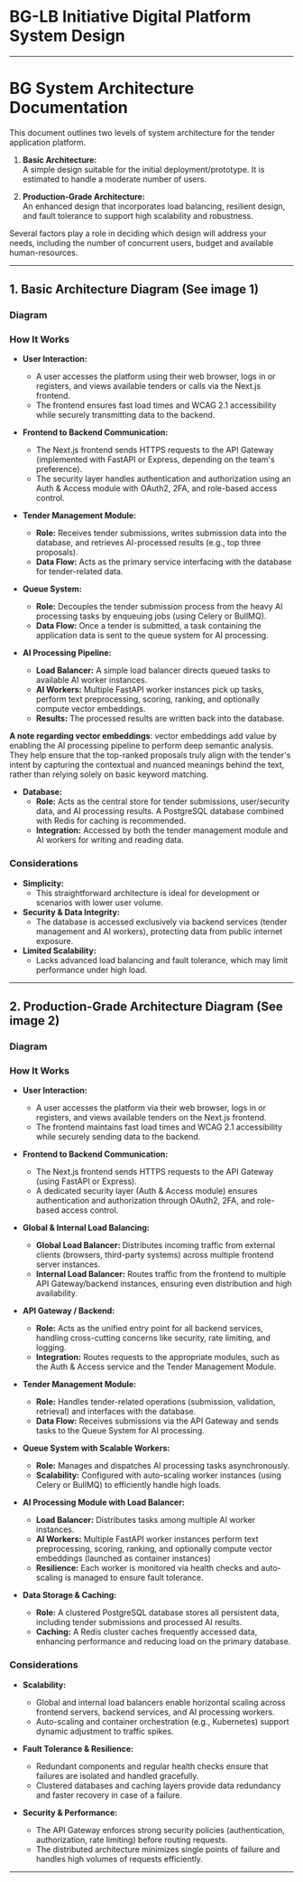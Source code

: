 # BG-LB Initiative Digital Platform System Design



---

# BG System Architecture Documentation

This document outlines two levels of system architecture for the tender application platform.

1. **Basic Architecture:**  
   A simple design suitable for the initial deployment/prototype. It is estimated to handle a moderate number of users.

2. **Production-Grade Architecture:**  
   An enhanced design that incorporates load balancing, resilient design, and fault tolerance to support high scalability and robustness.

Several factors play a role in deciding which design will address your needs, including the number of concurrent users, budget and available human-resources.

---

## 1. Basic Architecture Diagram (See image 1)

### Diagram


### How It Works

- **User Interaction:**  
  - A user accesses the platform using their web browser, logs in or registers, and views available tenders or calls via the Next.js frontend.
  - The frontend ensures fast load times and WCAG 2.1 accessibility while securely transmitting data to the backend.

- **Frontend to Backend Communication:**  
  - The Next.js frontend sends HTTPS requests to the API Gateway (implemented with FastAPI or Express, depending on the team's preference).
  - The security layer handles authentication and authorization using an Auth & Access module with OAuth2, 2FA, and role-based access control.

- **Tender Management Module:**  
  - **Role:** Receives tender submissions, writes submission data into the database, and retrieves AI-processed results (e.g., top three proposals).
  - **Data Flow:** Acts as the primary service interfacing with the database for tender-related data.

- **Queue System:**  
  - **Role:** Decouples the tender submission process from the heavy AI processing tasks by enqueuing jobs (using Celery or BullMQ).
  - **Data Flow:** Once a tender is submitted, a task containing the application data is sent to the queue system for AI processing.

- **AI Processing Pipeline:**  
  - **Load Balancer:** A simple load balancer directs queued tasks to available AI worker instances.
  - **AI Workers:** Multiple FastAPI worker instances pick up tasks, perform text preprocessing, scoring, ranking, and optionally compute vector embeddings.
  - **Results:** The processed results are written back into the database.

**A note regarding vector embeddings**: vector embeddings add value by enabling the AI processing pipeline to perform deep semantic analysis. 
They help ensure that the top-ranked proposals truly align with the tender's intent by capturing the contextual and nuanced meanings behind the text, rather than relying solely on basic keyword matching.

- **Database:**  
  - **Role:** Acts as the central store for tender submissions, user/security data, and AI processing results. A PostgreSQL database combined with Redis for caching is recommended.
  - **Integration:** Accessed by both the tender management module and AI workers for writing and reading data.

### Considerations

- **Simplicity:**  
  - This straightforward architecture is ideal for development or scenarios with lower user volume.
- **Security & Data Integrity:**  
  - The database is accessed exclusively via backend services (tender management and AI workers), protecting data from public internet exposure.
- **Limited Scalability:**  
  - Lacks advanced load balancing and fault tolerance, which may limit performance under high load.

---

## 2. Production-Grade Architecture Diagram (See image 2)

### Diagram


### How It Works

- **User Interaction:**  
  - A user accesses the platform via their web browser, logs in or registers, and views available tenders on the Next.js frontend.
  - The frontend maintains fast load times and WCAG 2.1 accessibility while securely sending data to the backend.

- **Frontend to Backend Communication:**  
  - The Next.js frontend sends HTTPS requests to the API Gateway (using FastAPI or Express).
  - A dedicated security layer (Auth & Access module) ensures authentication and authorization through OAuth2, 2FA, and role-based access control.

- **Global & Internal Load Balancing:**  
  - **Global Load Balancer:** Distributes incoming traffic from external clients (browsers, third-party systems) across multiple frontend server instances.
  - **Internal Load Balancer:** Routes traffic from the frontend to multiple API Gateway/backend instances, ensuring even distribution and high availability.

- **API Gateway / Backend:**  
  - **Role:** Acts as the unified entry point for all backend services, handling cross-cutting concerns like security, rate limiting, and logging.
  - **Integration:** Routes requests to the appropriate modules, such as the Auth & Access service and the Tender Management Module.

- **Tender Management Module:**  
  - **Role:** Handles tender-related operations (submission, validation, retrieval) and interfaces with the database.
  - **Data Flow:** Receives submissions via the API Gateway and sends tasks to the Queue System for AI processing.

- **Queue System with Scalable Workers:**  
  - **Role:** Manages and dispatches AI processing tasks asynchronously.
  - **Scalability:** Configured with auto-scaling worker instances (using Celery or BullMQ) to efficiently handle high loads.

- **AI Processing Module with Load Balancer:**  
  - **Load Balancer:** Distributes tasks among multiple AI worker instances.
  - **AI Workers:** Multiple FastAPI worker instances perform text preprocessing, scoring, ranking, and optionally compute vector embeddings (launched as container instances)
  - **Resilience:** Each worker is monitored via health checks and auto-scaling is managed to ensure fault tolerance.

- **Data Storage & Caching:**  
  - **Role:** A clustered PostgreSQL database stores all persistent data, including tender submissions and processed AI results.
  - **Caching:** A Redis cluster caches frequently accessed data, enhancing performance and reducing load on the primary database.

### Considerations

- **Scalability:**  
  - Global and internal load balancers enable horizontal scaling across frontend servers, backend services, and AI processing workers.
  - Auto-scaling and container orchestration (e.g., Kubernetes) support dynamic adjustment to traffic spikes.
  
- **Fault Tolerance & Resilience:**  
  - Redundant components and regular health checks ensure that failures are isolated and handled gracefully.
  - Clustered databases and caching layers provide data redundancy and faster recovery in case of a failure.
  
- **Security & Performance:**  
  - The API Gateway enforces strong security policies (authentication, authorization, rate limiting) before routing requests.
  - The distributed architecture minimizes single points of failure and handles high volumes of requests efficiently.

---
